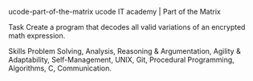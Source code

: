 ucode-part-of-the-matrix
ucode IT academy | Part of the Matrix

Task
Create a program that decodes all valid variations of an encrypted math expression.

Skills
Problem Solving, Analysis, Reasoning & Argumentation, Agility & Adaptability, Self-Management, UNIX, Git, Procedural Programming, Algorithms, C, Communication.
